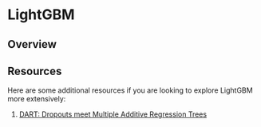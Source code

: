 # LightGBM
## Overview

## Resources
Here are some additional resources if you are looking to explore LightGBM more extensively:

1. [DART: Dropouts meet Multiple Additive Regression Trees](https://arxiv.org/pdf/1505.01866.pdf)
